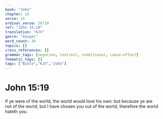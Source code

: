 ```yaml
---
book: "John"
chapter: 15
verse: 19
ordinal_verse: 26719
ref: "John 15:19"
translation: "KJV"
genre: "Gospel"
word_count: 34
topics: []
cross_references: []
grammar_tags: [negation, contrast, conditional, cause-effect]
thematic_tags: []
tags: ["Bible","KJV","John"]
---
```


# John 15:19

If ye were of the world, the world would love his own: but because ye are not of the world, but I have chosen you out of the world, therefore the world hateth you.
